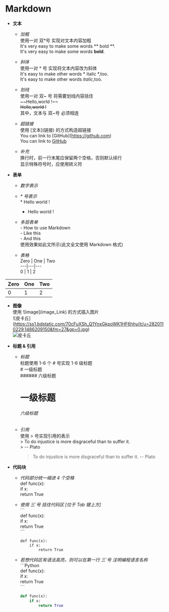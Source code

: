# Markdown

- **文本**
  - *加粗*  
    使用一对 双\*号 实现对文本内容加粗  
    It's very easy to make some words \*\* bold \*\*.  
    It's very easy to make some words **bold**.  
    
  - *斜体*  
    使用一对 \* 号 实现将文本内容改为斜体  
    It's easy to make other words \* italic \*,too.   
    It's easy to make other words *italic*,too.  
    
  - *划线*  
    使用一对 双~ 号 将需要划线内容括住  
    \~\~Hello,world !\~\~  
    ~~Hello,world !~~  
    其中，文本与 双~号 必须相连  
    
  - *超链接*  
    使用 \[文本\](链接) 的方式构造超链接  
    You can link to \[GitHub\](https://github.com)  
    You can link to [GitHub](https://github.com)  
    
  - *补充*  
    换行时，前一行末尾应保留两个空格，否则默认续行  
    显示特殊符号时，应使用转义符  
  
  
- **表单**  
  - *数字表示*  
  - *\* 号表示*  
    \* Hello world !  
    * Hello world !  
    
  - *多层表单*  
    \- How to use Markdown  
       \- Like this  
       \- And this  
     使用效果如此文所示(此文全文使用 Markdown 格式)  
     
  - *表格*  
    Zero | One | Two  
    ---|---|---  
    0 | 1 | 2  

Zero | One | Two  
---|---|---  
0 | 1 | 2  
  
  
- **图像**  
  使用 !\[image\](image_Link) 的方式插入图片  
  !\[皮卡丘\](https://ss1.bdstatic.com/70cFuXSh_Q1YnxGkpoWK1HF6hhy/it/u=2820110229,1486209150&fm=27&gp=0.jpg)  
  ![皮卡丘](https://ss1.bdstatic.com/70cFuXSh_Q1YnxGkpoWK1HF6hhy/it/u=2820110229,1486209150&fm=27&gp=0.jpg)  
  
  
- **标题 & 引用**  
  - *标题*  
    标题使用 1-6 个 # 号实现 1-6 级标题  
    \# 一级标题  
    \#\#\#\#\#\# 六级标题  
    # 一级标题  
    ###### 六级标题  
    
  - *引用*  
    使用 > 号实现引用的表示  
    \> To do injustice is more disgraceful than to suffer it.  
    \> -- Plato  
    > To do injustice is more disgraceful than to suffer it.
    > -- Plato  
  
  
- **代码块**  
  - *代码部分统一缩进 4 个空格*   
        def func(x):  
            if x:  
                return True  
                
  - *使用 三\`号 括住代码区 [位于 Tab 键上方]*  
    \`\`\`  
    def func(x):  
        if x:  
            return True  
    \`\`\`
    ```  
    def func(x):  
        if x:  
            return True  
    ```  
    
  - *若想代码区有语法高亮，则可以在第一行 三\`号 注明编程语言名称*  
    \`\`\`Python  
    def func(x):  
        if x:  
            return True  
    \`\`\`  
    ```Python  
    def func(x):  
        if x:  
            return True  
    ```  
